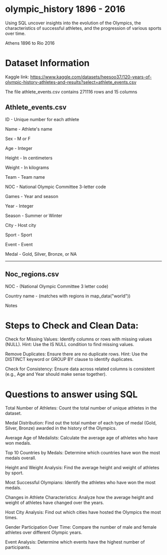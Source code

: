 # olympic_history 1896 - 2016
Using SQL uncover insights into the evolution of the Olympics, the characteristics of successful athletes, and the progression of various sports over time.

Athens 1896 to Rio 2016

# Dataset Information

Kaggle link: https://www.kaggle.com/datasets/heesoo37/120-years-of-olympic-history-athletes-and-results?select=athlete_events.csv

The file athlete_events.csv contains 271116 rows and 15 columns

## Athlete_events.csv
ID - Unique number for each athlete

Name - Athlete's name

Sex - M or F

Age - Integer

Height - In centimeters

Weight - In kilograms

Team - Team name

NOC - National Olympic Committee 3-letter code

Games - Year and season

Year - Integer

Season - Summer or Winter

City - Host city

Sport - Sport

Event - Event

Medal - Gold, Silver, Bronze, or NA


------


## Noc_regions.csv
NOC - (National Olympic Committee 3 letter code)

Country name - (matches with regions in map_data("world"))

Notes


# Steps to Check and Clean Data:

Check for Missing Values:
Identify columns or rows with missing values (NULL).
Hint: Use the IS NULL condition to find missing values.

Remove Duplicates:
Ensure there are no duplicate rows.
Hint: Use the DISTINCT keyword or GROUP BY clause to identify duplicates.

Check for Consistency:
Ensure data across related columns is consistent (e.g., Age and Year should make sense together).


# Questions to answer using SQL

Total Number of Athletes:
Count the total number of unique athletes in the dataset.

Medal Distribution:
Find out the total number of each type of medal (Gold, Silver, Bronze) awarded in the history of the Olympics.

Average Age of Medalists:
Calculate the average age of athletes who have won medals.

Top 10 Countries by Medals:
Determine which countries have won the most medals overall.

Height and Weight Analysis:
Find the average height and weight of athletes by sport.

Most Successful Olympians:
Identify the athletes who have won the most medals.

Changes in Athlete Characteristics:
Analyze how the average height and weight of athletes have changed over the years.

Host City Analysis:
Find out which cities have hosted the Olympics the most times.

Gender Participation Over Time:
Compare the number of male and female athletes over different Olympic years.

Event Analysis:
Determine which events have the highest number of participants.




